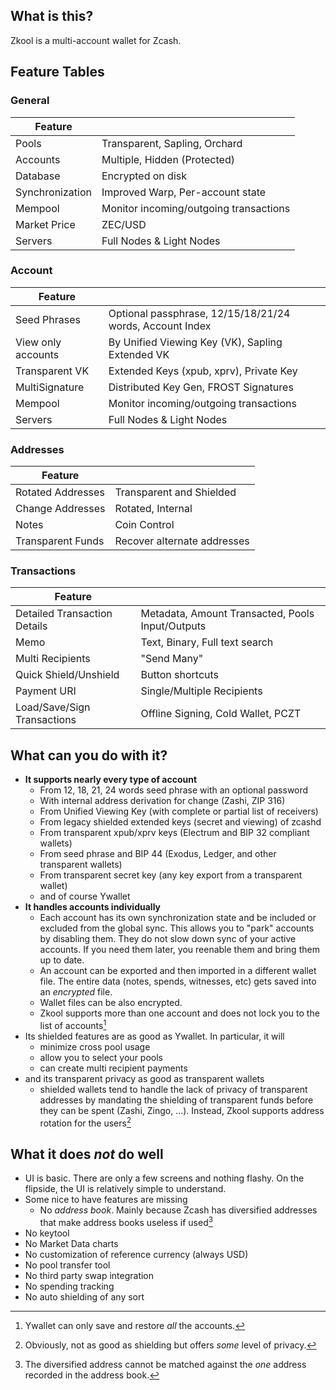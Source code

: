 ## What is this?

Zkool is a multi-account wallet for Zcash.

## Feature Tables

### General

| Feature         |                                        |
|-----------------|----------------------------------------|
| Pools           | Transparent, Sapling, Orchard          |
| Accounts        | Multiple, Hidden (Protected)           |
| Database        | Encrypted on disk                      |
| Synchronization | Improved Warp, Per-account state       |
| Mempool         | Monitor incoming/outgoing transactions |
| Market Price    | ZEC/USD                                |
| Servers         | Full Nodes & Light Nodes               |

### Account
| Feature            |                                                          |
|--------------------|----------------------------------------------------------|
| Seed Phrases       | Optional passphrase, 12/15/18/21/24 words, Account Index |
| View only accounts | By Unified Viewing Key (VK), Sapling Extended VK         |
| Transparent VK     | Extended Keys (xpub, xprv), Private Key                  |
| MultiSignature     | Distributed Key Gen, FROST Signatures                    |
| Mempool            | Monitor incoming/outgoing transactions                   |
| Servers            | Full Nodes & Light Nodes                                 |

### Addresses
| Feature           |                                        |
|-------------------|----------------------------------------|
| Rotated Addresses | Transparent and Shielded               |
| Change Addresses  | Rotated, Internal                      |
| Notes             | Coin Control                           |
| Transparent Funds | Recover alternate addresses            |

### Transactions
| Feature                      |                                                  |
|------------------------------|--------------------------------------------------|
| Detailed Transaction Details | Metadata, Amount Transacted, Pools Input/Outputs |
| Memo                         | Text, Binary, Full text search                   |
| Multi Recipients             | "Send Many"                                      |
| Quick Shield/Unshield        | Button shortcuts                                 |
| Payment URI                  | Single/Multiple Recipients                       |
| Load/Save/Sign Transactions  | Offline Signing, Cold Wallet, PCZT               |

## What can you do with it?

- **It supports nearly every type of account**
    - From 12, 18, 21, 24 words seed phrase with an optional password
    - With internal address derivation for change (Zashi, ZIP 316)
    - From Unified Viewing Key (with complete or partial list of receivers)
    - From legacy shielded extended keys (secret and viewing) of zcashd
    - From transparent xpub/xprv keys (Electrum and BIP 32 compliant wallets)
    - From seed phrase and BIP 44 (Exodus, Ledger, and other transparent wallets)
    - From transparent secret key (any key export from a transparent wallet)
    - and of course Ywallet
- **It handles accounts individually**
    - Each account has its own synchronization state and be included or
    excluded from the global sync. This allows you to "park" accounts
    by disabling them. They do not slow down sync of your active accounts.
    If you need them later, you reenable them and bring them up to date.
    - An account can be exported and then imported in a different wallet file.
    The entire data (notes, spends, witnesses, etc) gets saved into an
    *encrypted* file.
    - Wallet files can be also encrypted.
    - Zkool supports more than one account and does not lock you to the list of accounts[^1]
- Its shielded features are as good as Ywallet. In particular, it will
    - minimize cross pool usage
    - allow you to select your pools
    - can create multi recipient payments
- and its transparent privacy as good as transparent wallets
    - shielded wallets tend to handle the lack of privacy of
    transparent addresses by mandating the shielding of transparent
    funds before they can be spent (Zashi, Zingo, ...). Instead,
    Zkool supports address rotation for the users[^2]

## What it does *not* do well

- UI is basic. There are only a few screens and nothing flashy.
On the flipside, the UI is relatively simple to understand.
- Some nice to have features are missing
    - No *address book*. Mainly because Zcash has diversified addresses
    that make address books useless if used[^3]
- No keytool
- No Market Data charts
- No customization of reference currency (always USD)
- No pool transfer tool
- No third party swap integration
- No spending tracking
- No auto shielding of any sort

[^1]: Ywallet can only save and restore *all* the accounts.
[^2]: Obviously, not as good as shielding but offers *some* level
of privacy.
[^3]: The diversified address cannot be matched against the *one* address
recorded in the address book.
